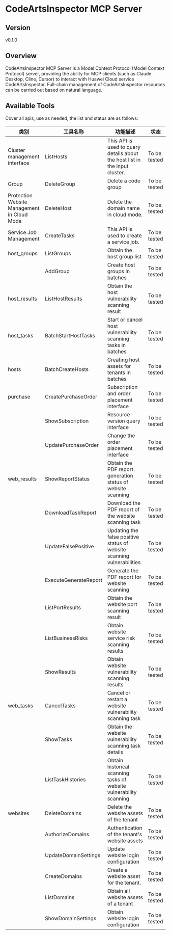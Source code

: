 # CodeArtsInspector MCP Server 


## Version
v0.1.0

## Overview

CodeArtsInspector MCP Server is a Model Context Protocol (Model Context Protocol) server, providing the ability for MCP clients (such as Claude Desktop, Cline, Cursor) to interact with Huawei Cloud service CodeArtsInspector. Full-chain management of CodeArtsInspector resources can be carried out based on natural language.

## Available Tools
Cover all apis, use as needed, the list and status are as follows:

| 类别 | 工具名称 | 功能描述 | 状态 |
| --- | --- | --- | --- |
| Cluster management interface | ListHosts | This API is used to query details about the host list in the input cluster. | To be tested |
| Group | DeleteGroup | Delete a code group | To be tested |
| Protection Website Management in Cloud Mode | DeleteHost | Delete the domain name in cloud mode. | To be tested |
| Service Job Management | CreateTasks | This API is used to create a service job. | To be tested |
| host_groups | ListGroups | Obtain the host group list | To be tested |
|  | AddGroup | Create host groups in batches | To be tested |
| host_results | ListHostResults | Obtain the host vulnerability scanning result | To be tested |
| host_tasks | BatchStartHostTasks | Start or cancel host vulnerability scanning tasks in batches | To be tested |
| hosts | BatchCreateHosts | Creating host assets for tenants in batches | To be tested |
| purchase | CreatePurchaseOrder | Subscription and order placement interface | To be tested |
|  | ShowSubscription | Resource version query interface | To be tested |
|  | UpdatePurchaseOrder | Change the order placement interface | To be tested |
| web_results | ShowReportStatus | Obtain the PDF report generation status of website scanning | To be tested |
|  | DownloadTaskReport | Download the PDF report of the website scanning task | To be tested |
|  | UpdateFalsePositive | Updating the false positive status of website scanning vulnerabilities | To be tested |
|  | ExecuteGenerateReport | Generate the PDF report for website scanning | To be tested |
|  | ListPortResults | Obtain the website port scanning result | To be tested |
|  | ListBusinessRisks | Obtain website service risk scanning results | To be tested |
|  | ShowResults | Obtain website vulnerability scanning results | To be tested |
| web_tasks | CancelTasks | Cancel or restart a website vulnerability scanning task | To be tested |
|  | ShowTasks | Obtain the website vulnerability scanning task details | To be tested |
|  | ListTaskHistories | Obtain historical scanning tasks of website vulnerability scanning | To be tested |
| websites | DeleteDomains | Delete the website assets of the tenant | To be tested |
|  | AuthorizeDomains | Authentication of the tenant's website assets | To be tested |
|  | UpdateDomainSettings | Update website login configuration | To be tested |
|  | CreateDomains | Create a website asset for the tenant. | To be tested |
|  | ListDomains | Obtain all website assets of a tenant | To be tested |
|  | ShowDomainSettings | Obtain website login configuration | To be tested |

